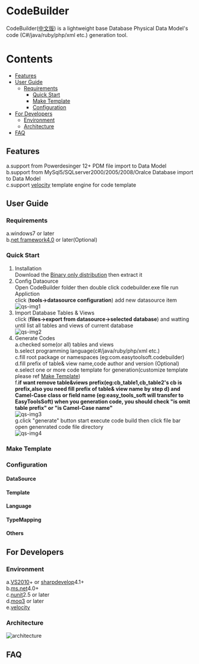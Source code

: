 ﻿CodeBuilder
===========
CodeBuilder([中文版][]) is a lightweight base Database Physical Data Model's code (C#/java/ruby/php/xml etc.) generation tool.
# Contents
* [Features](#fatures)  
* [User Guide](#user-guide)  
  * [Requirements](#requirements)  
	* [Quick Start](#quick-start)  
	* [Make Template](#make-template)  
	* [Configuration](#configuration) 
* [For Developers](#for-developers)  
	* [Environment](#environment)  
	* [Architecture](#architecture)  
* [FAQ](#faq)  

## Features
  a.support from Powerdesinger 12+ PDM file import to Data Model  
  b.support from MySql5/SQLserver2000/2005/2008/Oralce Database import to Data Model   
  c.support [velocity][] template engine for code template
## User Guide
### Requirements  
a.windows7 or later  
b.[net framework4.0][] or later(Optional)  
### Quick Start  
1. Installation   
       Download the [Binary only distribution][] then extract it  
2. Config Dataource   
       Open CodeBuilder folder then double click codebuilder.exe file run Appliction  
       click (**tools->datasource configuration**) add new datasource item  
       ![qs-img1][]
3. Import Database Tables & Views  
       click (**files->export from datasource->selected database**) and watting until list all tables and views of current database  
       ![qs-img2][]
4. Generate Codes    
       a.checked some(or all) tables and views  
       b.select programming language(c#/java/ruby/php/xml etc.)  
       c.fill root package or namespaces (eg:com.easytoolsoft.codebuilder)  
       d.fill prefix of table& view name,code author and version (Optional)
       e.select one or more code template for generation(customize template please ref [Make Template](#make-template))     
       f.**if want remove table&views prefix(eg:cb_table1,cb_table2's cb is prefix,also you need fill prefix of table& view name by step d) 
       and Camel-Case class or field name (eg:easy_tools_soft will transfer to EasyToolsSoft) when you generation code,
       you should check "is omit table prefix" or "is Camel-Case name"**  
       ![qs-img3][]  
       g.click "generate" button start execute code build then click file bar open genenrated code file directory  
       ![qs-img4][]  
       
### Make Template
### Configuration
#### DataSource
#### Template
#### Language
#### TypeMapping
#### Others
## For Developers
### Environment
  a.[VS2010][]+ or [sharpdevelop][]4.1+  
  b.[ms.net][]4.0+  
  c.[nunit][]2.5 or later  
  d.[moq3][] or later   
  e.[velocity][]  
### Architecture
   ![architecture][]
## FAQ

[Binary only distribution]: https://github.com/xianrendzw/CodeBuilder/releases/download/v1.1.16.0602_Beta/CodeBuilder_1.1.16.0602.zip  
[中文版]: https://github.com/xianrendzw/CodeBuilder/blob/master/README_ZH-CN.MD 
[VS2010]: https://www.visualstudio.com/  
[sharpdevelop]: http://www.icsharpcode.net/opensource/sd/
[mono.net]: http://www.mono-project.com/download/  
[ms.net]: https://www.microsoft.com/en-US/download/details.aspx?id=17718  
[net framework4.0]: https://www.microsoft.com/en-US/download/details.aspx?id=17718 
[moq3]: https://github.com/Moq  
[nunit]: http://nunit.org
[velocity]: http://velocity.apache.org/engine/releases/velocity-1.5/user-guide.html
[architecture]: https://raw.githubusercontent.com/xianrendzw/CodeBuilder/master/docs/architecture/architecture-general.jpg 
[qs-img1]: https://raw.githubusercontent.com/xianrendzw/CodeBuilder/master/docs/manual/en/images/qs-img1.png
[qs-img2]: https://raw.githubusercontent.com/xianrendzw/CodeBuilder/master/docs/manual/en/images/qs-img2.png
[qs-img3]: https://raw.githubusercontent.com/xianrendzw/CodeBuilder/master/docs/manual/en/images/qs-img3.png
[qs-img4]: https://raw.githubusercontent.com/xianrendzw/CodeBuilder/master/docs/manual/en/images/qs-img4.png
